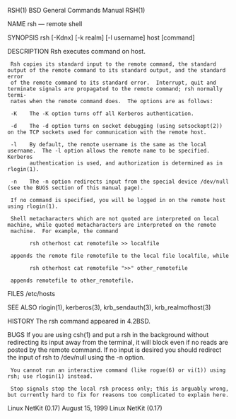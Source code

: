 RSH(1)                                                      BSD General Commands Manual                                                     RSH(1)

NAME
     rsh — remote shell

SYNOPSIS
     rsh [-Kdnx] [-k realm] [-l username] host [command]

DESCRIPTION
     Rsh executes command on host.

     Rsh copies its standard input to the remote command, the standard output of the remote command to its standard output, and the standard error
     of the remote command to its standard error.  Interrupt, quit and terminate signals are propagated to the remote command; rsh normally termi‐
     nates when the remote command does.  The options are as follows:

     -K    The -K option turns off all Kerberos authentication.

     -d    The -d option turns on socket debugging (using setsockopt(2)) on the TCP sockets used for communication with the remote host.

     -l    By default, the remote username is the same as the local username.  The -l option allows the remote name to be specified.  Kerberos
           authentication is used, and authorization is determined as in rlogin(1).

     -n    The -n option redirects input from the special device /dev/null (see the BUGS section of this manual page).

     If no command is specified, you will be logged in on the remote host using rlogin(1).

     Shell metacharacters which are not quoted are interpreted on local machine, while quoted metacharacters are interpreted on the remote
     machine.  For example, the command

           rsh otherhost cat remotefile >> localfile

     appends the remote file remotefile to the local file localfile, while

           rsh otherhost cat remotefile ">>" other_remotefile

     appends remotefile to other_remotefile.

FILES
     /etc/hosts

SEE ALSO
     rlogin(1), kerberos(3), krb_sendauth(3), krb_realmofhost(3)

HISTORY
     The rsh command appeared in 4.2BSD.

BUGS
     If you are using csh(1) and put a rsh in the background without redirecting its input away from the terminal, it will block even if no reads
     are posted by the remote command.  If no input is desired you should redirect the input of rsh to /dev/null using the -n option.

     You cannot run an interactive command (like rogue(6) or vi(1)) using rsh; use rlogin(1) instead.

     Stop signals stop the local rsh process only; this is arguably wrong, but currently hard to fix for reasons too complicated to explain here.

Linux NetKit (0.17)                                               August 15, 1999                                              Linux NetKit (0.17)
